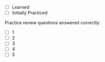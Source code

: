 - [ ] Learned
- [ ] Initially Practiced

Practice review questions answered correctly:

- [ ] 1
- [ ] 2
- [ ] 3
- [ ] 4
- [ ] 5